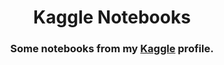 <h1 align="center">Kaggle Notebooks</h1>
<h3 align="center">Some notebooks from my&nbsp;<a href="https://www.kaggle.com/work/code" target="blank_">Kaggle</a>&nbsp;profile.</h3>
